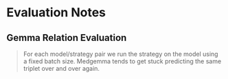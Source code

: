 # Evaluation Notes

## Gemma Relation Evaluation

 > For each model/strategy pair we run the strategy on the model using a fixed batch size.
 > Medgemma tends to get stuck predicting the same triplet over and over again.